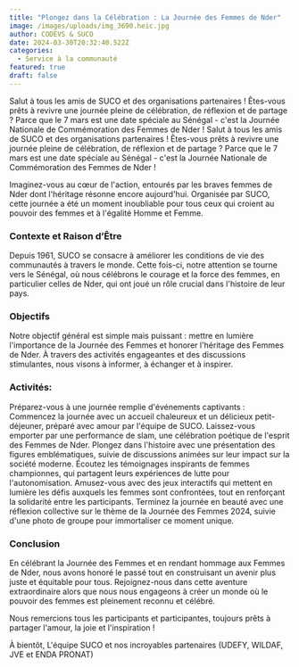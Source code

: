 ```yaml
---
title: "Plongez dans la Célébration : La Journée des Femmes de Nder"
image: /images/uploads/img_3690.heic.jpg
author: CODEVS & SUCO
date: 2024-03-30T20:32:40.522Z
categories:
  - Service à la communauté
featured: true
draft: false
---
```

Salut à tous les amis de SUCO et des organisations partenaires ! Êtes-vous prêts à revivre une journée pleine de célébration, de réflexion et de partage ? Parce que le 7 mars est une date spéciale au Sénégal - c'est la Journée Nationale de Commémoration des Femmes de Nder !
Salut à tous les amis de SUCO et des organisations partenaires ! Êtes-vous prêts à revivre une journée pleine de célébration, de réflexion et de partage ? Parce que le 7 mars est une date spéciale au Sénégal - c'est la Journée Nationale de Commémoration des Femmes de Nder !

Imaginez-vous au cœur de l'action, entourés par les braves femmes de Nder dont l'héritage résonne encore aujourd'hui. Organisée par SUCO, cette journée a été un moment inoubliable pour tous ceux qui croient au pouvoir des femmes et à l'égalité Homme et Femme.

### Contexte et Raison d’Être

Depuis 1961, SUCO se consacre à améliorer les conditions de vie des communautés à travers le monde. Cette fois-ci, notre attention se tourne vers le Sénégal, où nous célébrons le courage et la force des femmes, en particulier celles de Nder, qui ont joué un rôle crucial dans l'histoire de leur pays.

### Objectifs

Notre objectif général est simple mais puissant : mettre en lumière l'importance de la Journée des Femmes et honorer l'héritage des Femmes de Nder. À travers des activités engageantes et des discussions stimulantes, nous visons à informer, à échanger et à inspirer.

### Activités:

Préparez-vous à une journée remplie d'événements captivants :
Commencez la journée avec un accueil chaleureux et un délicieux petit-déjeuner, préparé avec amour par l'équipe de SUCO.
Laissez-vous emporter par une performance de slam, une célébration poétique de l'esprit des Femmes de Nder.
Plongez dans l'histoire avec une présentation des figures emblématiques, suivie de discussions animées sur leur impact sur la société moderne.
Écoutez les témoignages inspirants de femmes championnes, qui partagent leurs expériences de lutte pour l'autonomisation.
Amusez-vous avec des jeux interactifs qui mettent en lumière les défis auxquels les femmes sont confrontées, tout en renforçant la solidarité entre les participants.
Terminez la journée en beauté avec une réflexion collective sur le thème de la Journée des Femmes 2024, suivie d'une photo de groupe pour immortaliser ce moment unique.

### Conclusion

En célébrant la Journée des Femmes et en rendant hommage aux Femmes de Nder, nous avons honoré le passé tout en construisant un avenir plus juste et équitable pour tous. Rejoignez-nous dans cette aventure extraordinaire alors que nous nous engageons à créer un monde où le pouvoir des femmes est pleinement reconnu et célébré.

Nous remercions tous les participants et participantes, toujours prêts à partager l'amour, la joie et l'inspiration !

À bientôt,
L'équipe SUCO et nos incroyables partenaires (UDEFY, WILDAF, JVE et ENDA PRONAT)